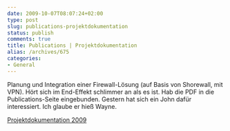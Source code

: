 ```yaml
---
date: 2009-10-07T08:07:24+02:00
type: post
slug: publications-projektdokumentation
status: publish
comments: true
title: Publications | Projektdokumentation
alias: /archives/675
categories:
- General
---
```


Planung und Integration einer Firewall-Lösung (auf Basis von Shorewall, mit VPN).
Hört sich im End-Effekt schlimmer an als es ist. Hab die PDF in die Publications-Seite
eingebunden. Gestern hat sich ein John dafür interessiert. Ich glaube er hieß Wayne.

[Projektdokumentation 2009](/uploads/2009/10/Projektdokumentation-2009.pdf)
